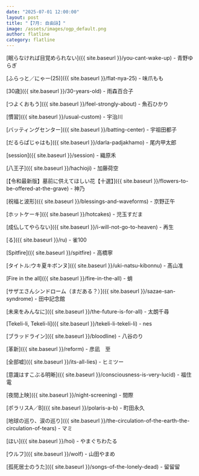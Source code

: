 ```yaml
---
date: "2025-07-01 12:00:00"
layout: post
title: "【7月: 自由詠】"
image: /assets/images/ogp_default.png
author: flatline
category: flatline
---
```


[眠らなければ目覚められない]({{ site.baseurl }}/you-cant-wake-up) - 青野ゆらぎ

[ふらっと／にゃー(25)]({{ site.baseurl }}/flat-nya-25) - 味爪もも

[30歳]({{ site.baseurl }}/30-years-old) - 雨森百合子

[つよくおもう]({{ site.baseurl }}/feel-strongly-about) - 魚石ひかり

[慣習]({{ site.baseurl }}/usual-custom) - 宇治川

[バッティングセンター]({{ site.baseurl }}/batting-center) - 宇祖田都子

[だるらぱじゃはも]({{ site.baseurl }}/darla-padjakhamo) - 尾内甲太郎

[session]({{ site.baseurl }}/session) - 織原禾

[八王子]({{ site.baseurl }}/hachioji) - 加藤荷空

[【令和最新版】墓前に供えてほしい花【十選】]({{ site.baseurl }}/flowers-to-be-offered-at-the-grave) - 神乃

[祝福と波形]({{ site.baseurl }}/blessings-and-waveforms) - 京野正午

[ホットケーキ]({{ site.baseurl }}/hotcakes) - 児玉すだま

[成仏してやらない]({{ site.baseurl }}/i-will-not-go-to-heaven) - 再生

[る]({{ site.baseurl }}/ru) - 雀100

[Spitfire]({{ site.baseurl }}/spitfire) - 高橋寧

[タイトル:ウキ夏キボンヌ]({{ site.baseurl }}/uki-natsu-kibonnu) - 髙山准

[Fire in the all]({{ site.baseurl }}/fire-in-the-all) - 蛸

[サザエさんシンドローム（まだある？）]({{ site.baseurl }}/sazae-san-syndrome) - 田中記念館

[未来をみんなに]({{ site.baseurl }}/the-future-is-for-all) - 太朗千尋

[Tekeli-li, Tekeli-li]({{ site.baseurl }}/tekeli-li-tekeli-li) - nes

[ブラッドライン]({{ site.baseurl }}/bloodline) - 八谷のり

[革新]({{ site.baseurl }}/reform) - 彦凪　至

[全部嘘]({{ site.baseurl }}/its-all-lies) - ヒミツー

[意識はすこぶる明晰]({{ site.baseurl }}/consciousness-is-very-lucid) - 福住電

[夜間上映]({{ site.baseurl }}/night-screening) - 間際

[ポラリスA／B]({{ site.baseurl }}/polaris-a-b) - 町田永久

[地球の巡り、涙の巡り]({{ site.baseurl }}/the-circulation-of-the-earth-the-circulation-of-tears) - マミ

[ほい]({{ site.baseurl }}/hoi) - やまぐちわたる

[ウルフ]({{ site.baseurl }}/wolf) - 山田やまめ

[孤死居士のうた]({{ site.baseurl }}/songs-of-the-lonely-dead) - 留留留
